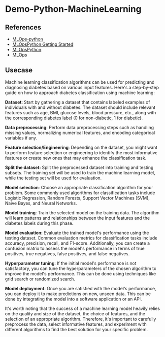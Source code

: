 # Demo-Python-MachineLearning

## References
- [MLOps-python](https://learn.microsoft.com/en-us/azure/architecture/reference-architectures/ai/mlops-python)
- [MLOpsPython Getting Started](https://github.com/microsoft/MLOpsPython/blob/master/docs/getting_started.md)
- [MLOpsPython](https://github.com/Microsoft/MLOpsPython)
- [MLOps](https://github.com/microsoft/MLOps)


## Usecase
Machine learning classification algorithms can be used for predicting and diagnosing diabetes based on various input features. Here's a step-by-step guide on how to approach diabetes classification using machine learning:

**Dataset**: Start by gathering a dataset that contains labeled examples of individuals with and without diabetes. The dataset should include relevant features such as age, BMI, glucose levels, blood pressure, etc., along with the corresponding diabetes label (0 for non-diabetic, 1 for diabetic).

**Data preprocessing**: Perform data preprocessing steps such as handling missing values, normalizing numerical features, and encoding categorical variables if any.

**Feature selection/Engineering**: Depending on the dataset, you might want to perform feature selection or engineering to identify the most informative features or create new ones that may enhance the classification task.

**Split the dataset:** Split the preprocessed dataset into training and testing subsets. The training set will be used to train the machine learning model, while the testing set will be used for evaluation.

**Model selection**: Choose an appropriate classification algorithm for your problem. Some commonly used algorithms for classification tasks include Logistic Regression, Random Forests, Support Vector Machines (SVM), Naive Bayes, and Neural Networks.

**Model training**: Train the selected model on the training data. The algorithm will learn patterns and relationships between the input features and the diabetes labels during this phase.

**Model evaluation**: Evaluate the trained model's performance using the testing dataset. Common evaluation metrics for classification tasks include accuracy, precision, recall, and F1-score. Additionally, you can create a confusion matrix to assess the model's performance in terms of true positives, true negatives, false positives, and false negatives.

**Hyperparameter tuning**: If the initial model's performance is not satisfactory, you can tune the hyperparameters of the chosen algorithm to improve the model's performance. This can be done using techniques like grid search or randomized search.

**Model deployment**: Once you are satisfied with the model's performance, you can deploy it to make predictions on new, unseen data. This can be done by integrating the model into a software application or an API.

It's worth noting that the success of a machine learning model heavily relies on the quality and size of the dataset, the choice of features, and the selection of an appropriate algorithm. Therefore, it's important to carefully preprocess the data, select informative features, and experiment with different algorithms to find the best solution for your specific problem.
